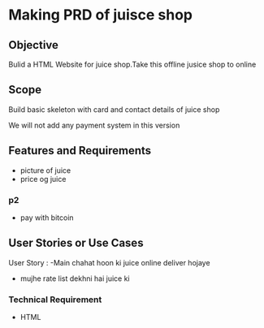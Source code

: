# Making PRD of juisce shop
## Objective

Bulid a HTML Website for juice shop.Take this offline jusice shop to online

## Scope

Build basic skeleton with card and contact details of juice shop

We will not add any payment system in this version

## Features and Requirements

- picture of juice
- price og juice

### p2
- pay with bitcoin

## User Stories or Use Cases

User Story :
-Main chahat hoon ki juice online deliver hojaye

- mujhe rate list dekhni hai juice ki

### Technical Requirement

- HTML